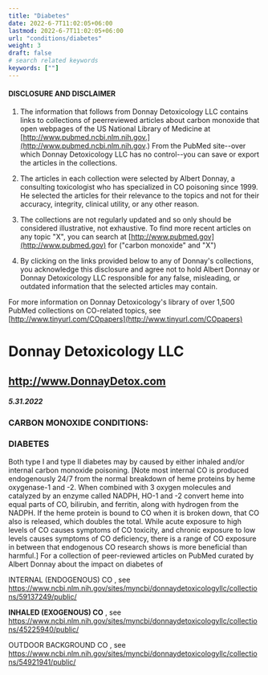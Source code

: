 ```yaml
---
title: "Diabetes"
date: 2022-6-7T11:02:05+06:00
lastmod: 2022-6-7T11:02:05+06:00
url: "conditions/diabetes"
weight: 3
draft: false
# search related keywords
keywords: [""]
---
```


#### DISCLOSURE AND DISCLAIMER 

1) The information that follows from Donnay Detoxicology LLC contains links to collections of peerreviewed articles about carbon monoxide that open webpages of the US National Library of Medicine at [http://www.pubmed.ncbi.nlm.nih.gov.](http://www.pubmed.ncbi.nlm.nih.gov.) From the PubMed site--over which Donnay Detoxicology LLC has no control--you can save or export the articles in the collections. 

2) The articles in each collection were selected by Albert Donnay, a consulting toxicologist who has specialized in CO poisoning since 1999. He selected the articles for their relevance to the topics and not for their accuracy, integrity, clinical utility, or any other reason. 

3) The collections are not regularly updated and so only should be considered illustrative, not exhaustive. To find more recent articles on any topic "X", you can search at [http://www.pubmed.gov](http://www.pubmed.gov) for ("carbon monoxide" and "X") 

4) By clicking on the links provided below to any of Donnay's collections, you acknowledge this disclosure and agree not to hold Albert Donnay or Donnay Detoxicology LLC responsible for any false, misleading, or outdated information that the selected articles may contain. 

For more information on Donnay Detoxicology's library of over 1,500 PubMed collections on CO-related topics, see [http://www.tinyurl.com/COpapers](http://www.tinyurl.com/COpapers) 


# Donnay Detoxicology LLC 

## http://www.DonnayDetox.com 

##### 5.31.2022 

### CARBON MONOXIDE CONDITIONS: 

### DIABETES 

 Both type I and type II diabetes may by caused by either inhaled and/or internal carbon monoxide poisoning. [Note most internal CO is produced endogenously 24/7 from the normal breakdown of heme proteins by heme oxygenase-1 and -2. When combined with 3 oxygen molecules and catalyzed by an enzyme called NADPH, HO-1 and -2 convert heme into equal parts of CO, bilirubin, and ferritin, along with hydrogen from the NADPH. If the heme protein is bound to CO when it is broken down, that CO also is released, which doubles the total. While acute exposure to high levels of CO causes symptoms of CO toxicity, and chronic exposure to low levels causes symptoms of CO deficiency, there is a range of CO exposure in between that endogenous CO research shows is more beneficial than harmful.] For a collection of peer-reviewed articles on PubMed curated by Albert Donnay about the impact on diabetes of 

 INTERNAL (ENDOGENOUS) CO , see https://www.ncbi.nlm.nih.gov/sites/myncbi/donnaydetoxicologyllc/collections/59137249/public/ 

**INHALED (EXOGENOUS) CO** , see https://www.ncbi.nlm.nih.gov/sites/myncbi/donnaydetoxicologyllc/collections/45225940/public/ 

 OUTDOOR BACKGROUND CO , see https://www.ncbi.nlm.nih.gov/sites/myncbi/donnaydetoxicologyllc/collections/54921941/public/ 


